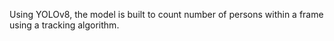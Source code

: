 Using YOLOv8, the model is built to count number of persons within a frame using a tracking algorithm.


